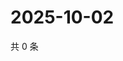 # 2025-10-02

共 0 条

<!-- BEGIN ZHIHUVIDEO -->
<!-- 最后更新时间 Thu Oct 02 2025 10:15:48 GMT+0800 (China Standard Time) -->

<!-- END ZHIHUVIDEO -->
